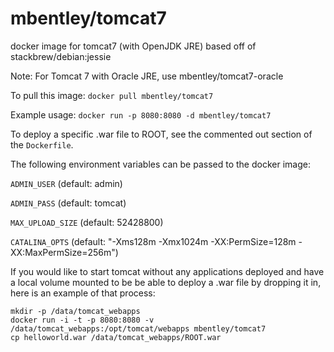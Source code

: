 mbentley/tomcat7
==================

docker image for tomcat7 (with OpenJDK JRE)
based off of stackbrew/debian:jessie

Note:  For Tomcat 7 with Oracle JRE, use mbentley/tomcat7-oracle

To pull this image:
`docker pull mbentley/tomcat7`

Example usage:
`docker run -p 8080:8080 -d mbentley/tomcat7`

To deploy a specific .war file to ROOT, see the commented out section of the `Dockerfile`.

The following environment variables can be passed to the docker image:

`ADMIN_USER` (default: admin)

`ADMIN_PASS` (default: tomcat)

`MAX_UPLOAD_SIZE` (default: 52428800)

`CATALINA_OPTS` (default: "-Xms128m -Xmx1024m -XX:PermSize=128m -XX:MaxPermSize=256m")

If you would like to start tomcat without any applications deployed and have a local volume mounted to be be able to deploy a .war file by dropping it in, here is an example of that process:
```
mkdir -p /data/tomcat_webapps
docker run -i -t -p 8080:8080 -v /data/tomcat_webapps:/opt/tomcat/webapps mbentley/tomcat7
cp helloworld.war /data/tomcat_webapps/ROOT.war
```
